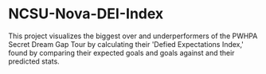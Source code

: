 # NCSU-Nova-DEI-Index
This project visualizes the biggest over and underperformers of the PWHPA Secret Dream Gap Tour by calculating their 'Defied Expectations Index,' found by comparing their expected goals and goals against and their predicted stats.
